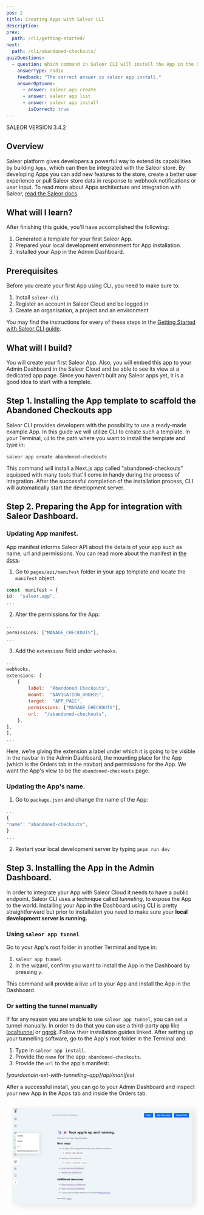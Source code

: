 ```yaml
---
pos: 2
title: Creating Apps with Saleor CLI
description:
prev:
  path: /cli/getting-started/
next:
  path: /cli/abandoned-checkouts/
quizQuestions:
  - question: Which command in Saleor CLI will install the App in the Dashboard?
    answerType: radio
    feedback: "The correct answer is saleor app install."
    answerOptions:
      - answer: saleor app create
      - answer: saleor app list
      - answer: saleor app install
        isCorrect: true
---
```


SALEOR VERSION
3.4.2

## Overview

Saleor platform gives developers a powerful way to extend its capabilities by building `Apps`, which can then be integrated with the Saleor store. By developing Apps you can add new features to the store, create a better user experience or pull Saleor store data in response to webhook notifications or user input. To read more about Apps architecture and integration with Saleor, [read the Saleor docs](https://docs.saleor.io/docs/3.x/developer/extending/apps/key-concepts).

## What will I learn?

After finishing this guide, you'll have accomplished the following:

1. Generated a template for your first Saleor App.
2. Prepared your local development environment for App installation.
3. Installed your App in the Admin Dashboard.

## Prerequisites

Before you create your first App using CLI, you need to make sure to:

1. Install `saleor-cli`
2. Register an account in Saleor Cloud and be logged in
3. Create an organisation, a project and an environment

You may find the instructions for every of these steps in the [Getting Started with Saleor CLI guide](#).

## What will I build?

You will create your first Saleor App. Also, you will embed this app to your Admin Dashboard in the Saleor Cloud and be able to see its view at a dedicated app page. Since you haven't built any Saleor apps yet, it is a good idea to start with a template.

## Step 1. Installing the App template to scaffold the Abandoned Checkouts app

Saleor CLI provides developers with the possibility to use a ready-made example App. In this guide we will utilize CLI to create such a template.
In your Terminal, `cd` to the path where you want to install the template and type in:

`saleor app create abandoned-checkouts`

This command will install a Next.js app called "abandoned-checkouts" equipped with many tools that'll come in handy during the process of integration. After the successful completion of the installation process, CLI will automatically start the development server.

## Step 2. Preparing the App for integration with Saleor Dashboard.

### Updating App manifest.

App manifest informs Saleor API about the details of your app such as name, url and permissions. You can read more about the manifest in [the docs](https://docs.saleor.io/docs/3.x/developer/extending/apps/manifest).

1. Go to `pages/api/manifest` folder in your app template and locate the `manifest` object.

```ts
const  manifest = {
id:  "saleor.app",
...
```

2. Alter the permissions for the App:

```ts
...
permissions: ["MANAGE_CHECKOUTS"],
...
```

3. Add the `extensions` field under `webhooks`.

```jsx
...
webhooks,
extensions: [
	{
		label:  "Abandoned Checkouts",
		mount:  "NAVIGATION_ORDERS",
		target:  "APP_PAGE",
		permissions: ["MANAGE_CHECKOUTS"],
		url:  "/abandoned-checkouts",
	},
],
],
...
```

Here, we're giving the extension a label under which it is going to be visible in the navbar in the Admin Dashboard, the mounting place for the App (which is the Orders tab in the navbar) and permissions for the App. We want the App's view to be the `abandoned-checkouts` page.

### Updating the App's name.

1. Go to `package.json` and change the name of the App:

```ts
...
{
"name": "abandoned-checkouts",
}
...
```

2. Restart your local development server by typing `pnpm run dev`

## Step 3. Installing the App in the Admin Dashboard.

In order to integrate your App with Saleor Cloud it needs to have a public endpoint. Saleor CLI uses a technique called _tunneling_, to expose the App to the world. Installing your App in the Dashboard using CLI is pretty straightforward but prior to installation you need to make sure your **local development server is running.**

### Using `saleor app tunnel`

Go to your App's root folder in another Terminal and type in:

1.  `saleor app tunnel`
2.  In the wizard, confirm you want to install the App in the Dashboard by pressing `y`.

This command will provide a live url to your App and install the App in the Dashboard.

### Or setting the tunnel manually

If for any reason you are unable to use `saleor app tunnel`, you can set a tunnel manually. In order to do that you can use a third-party app like [localtunnel](https://theboroer.github.io/localtunnel-www/) or [ngrok](https://ngrok.com/). Follow their installation guides linked.
After setting up your tunnelling software, go to the App's root folder in the Terminal and:

1. Type in `saleor app install`.
2. Provide the `name` for the app: `abandoned-checkouts`.
3. Provide the `url` to the app's manifest:

_[yourdomain-set-with-tunneling-app]/api/manifest_

After a successful install, you can go to your Admin Dashboard and inspect your new App in the Apps tab and inside the Orders tab.

![Admin Dashboard with App installed](./app-installed.png)
